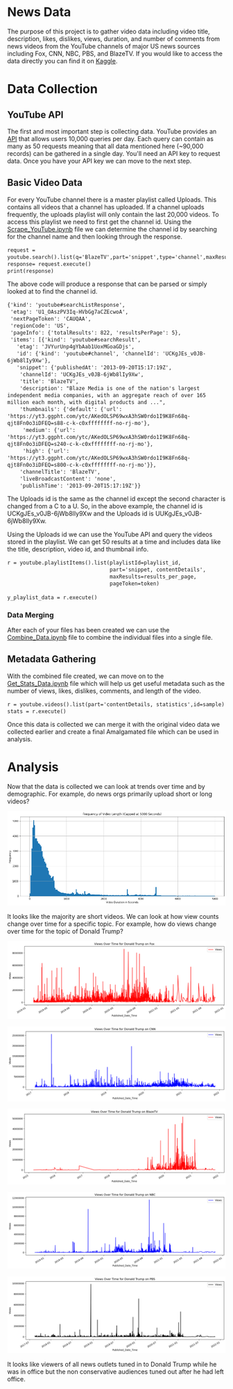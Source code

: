# News Data

The purpose of this project is to gather video data including video title, description, likes, dislikes, views, duration, and number of comments from news videos from the YouTube channels of major US news sources including Fox, CNN, NBC, PBS, and BlazeTV. If you would like to access the data directly you can find it on [Kaggle](https://www.kaggle.com/mynameiscorn/news-headlines-youtube-metadata).

# Data Collection

## YouTube API
The first and most important step is collecting data. YouTube provides an [API](https://developers.google.com/youtube/v3) that allows users 10,000 queries per day. Each query can contain as many as 50 requests meaning that all data mentioned here (~90,000 records) can be gathered in a single day. You'll need an API key to request data. Once you have your API key we can move to the next step.

## Basic Video Data
For every YouTube channel there is a master playlist called Uploads. This contains all videos that a channel has uploaded. If a channel uploads frequently, the uploads playlist will only contain the last 20,000 videos. To access this playlist we need to first get the channel id. Using the [Scrape_YouTube.ipynb](https://github.com/Vinnie-Singleton/News_Metadata/blob/main/Scrape_YouTube.ipynb) file we can determine the channel id by searching for the channel name and then looking through the response.
```
request = youtube.search().list(q='BlazeTV',part='snippet',type='channel',maxResults=5)
response= request.execute()
print(response)
```
The above code will produce a response that can be parsed or simply looked at to find the channel id.
```
{'kind': 'youtube#searchListResponse',
 'etag': 'U1_OAszPV3Iq-HVbGg7aCZEcwoA',
 'nextPageToken': 'CAUQAA',
 'regionCode': 'US',
 'pageInfo': {'totalResults': 822, 'resultsPerPage': 5},
 'items': [{'kind': 'youtube#searchResult',
   'etag': 'JVYurUnp4gYbAab1UoxMGoaGDjs',
   'id': {'kind': 'youtube#channel', 'channelId': 'UCKgJEs_v0JB-6jWb8lIy9Xw'},
   'snippet': {'publishedAt': '2013-09-20T15:17:19Z',
    'channelId': 'UCKgJEs_v0JB-6jWb8lIy9Xw',
    'title': 'BlazeTV',
    'description': "Blaze Media is one of the nation's largest independent media companies, with an aggregate reach of over 165 million each month, with digital products and ...",
    'thumbnails': {'default': {'url': 'https://yt3.ggpht.com/ytc/AKedOLSP69wxA3hSW0rdo1I9K8Fn68q-qjt8Fn0o3iDFEQ=s88-c-k-c0xffffffff-no-rj-mo'},
     'medium': {'url': 'https://yt3.ggpht.com/ytc/AKedOLSP69wxA3hSW0rdo1I9K8Fn68q-qjt8Fn0o3iDFEQ=s240-c-k-c0xffffffff-no-rj-mo'},
     'high': {'url': 'https://yt3.ggpht.com/ytc/AKedOLSP69wxA3hSW0rdo1I9K8Fn68q-qjt8Fn0o3iDFEQ=s800-c-k-c0xffffffff-no-rj-mo'}},
    'channelTitle': 'BlazeTV',
    'liveBroadcastContent': 'none',
    'publishTime': '2013-09-20T15:17:19Z'}}
```
The Uploads id is the same as the channel id except the second character is changed from a C to a U. So, in the above example, the channel id is UCKgJEs_v0JB-6jWb8lIy9Xw and the Uploads id is UUKgJEs_v0JB-6jWb8lIy9Xw.

Using the Uploads id we can use the YouTube API and query the videos stored in the playlist. We can get 50 results at a time and includes data like the title, description, video id, and thumbnail info.
```
r = youtube.playlistItems().list(playlistId=playlist_id,
                                 part='snippet, contentDetails',
                                 maxResults=results_per_page,
                                 pageToken=token)

y_playlist_data = r.execute()
```
### Data Merging
After each of your files has been created we can use the [Combine_Data.ipynb](https://github.com/Vinnie-Singleton/News_Metadata/blob/main/Combine_Data.ipynb) file to combine the individual files into a single file.

## Metadata Gathering
With the combined file created, we can move on to the [Get_Stats_Data.ipynb](https://github.com/Vinnie-Singleton/News_Metadata/blob/main/Get_Stats_Data.ipynb) file which will help us get useful metadata such as the number of views, likes, dislikes, comments, and length of the video.
```
r = youtube.videos().list(part='contentDetails, statistics',id=sample)
stats = r.execute()
```
Once this data is collected we can merge it with the original video data we collected earlier and create a final Amalgamated file which can be used in analysis.

# Analysis
Now that the data is collected we can look at trends over time and by demographic. For example, do news orgs primarily upload short or long videos?

![](https://github.com/Vinnie-Singleton/News_Metadata/blob/main/Pics/viewsbyduration.png)

It looks like the majority are short videos. We can look at how view counts change over time for a specific topic. For example, how do views change over time for the topic of Donald Trump?

![](https://github.com/Vinnie-Singleton/News_Metadata/blob/main/Pics/votdtFox.png)

![](https://github.com/Vinnie-Singleton/News_Metadata/blob/main/Pics/votdtCNN.png)

![](https://github.com/Vinnie-Singleton/News_Metadata/blob/main/Pics/votdtBlaze.png)

![](https://github.com/Vinnie-Singleton/News_Metadata/blob/main/Pics/votdtNBC.png)

![](https://github.com/Vinnie-Singleton/News_Metadata/blob/main/Pics/votdtPBS.png)

It looks like viewers of all news outlets tuned in to Donald Trump while he was in office but the non conservative audiences tuned out after he had left office.

